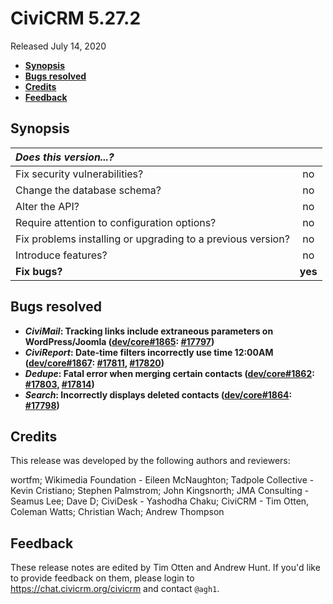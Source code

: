 # CiviCRM 5.27.2

Released July 14, 2020

- **[Synopsis](#synopsis)**
- **[Bugs resolved](#bugs)**
- **[Credits](#credits)**
- **[Feedback](#feedback)**

## <a name="synopsis"></a>Synopsis

| *Does this version...?*                                         |         |
|:--------------------------------------------------------------- |:-------:|
| Fix security vulnerabilities?                                   |   no    |
| Change the database schema?                                     |   no    |
| Alter the API?                                                  |   no    |
| Require attention to configuration options?                     |   no    |
| Fix problems installing or upgrading to a previous version?     |   no    |
| Introduce features?                                             |   no    |
| **Fix bugs?**                                                   | **yes** |

## <a name="bugs"></a>Bugs resolved

* **_CiviMail_: Tracking links include extraneous parameters on WordPress/Joomla
  ([dev/core#1865](https://lab.civicrm.org/dev/core/-/issues/1865):
  [#17797](https://github.com/civicrm/civicrm-core/pull/17797))**
* **_CiviReport_: Date-time filters incorrectly use time 12:00AM ([dev/core#1867](https://lab.civicrm.org/dev/core/-/issues/1867):
  [#17811](https://github.com/civicrm/civicrm-core/pull/17811),
  [#17820](https://github.com/civicrm/civicrm-core/pull/17820))**
* **_Dedupe_: Fatal error when merging certain contacts
  ([dev/core#1862](https://lab.civicrm.org/dev/core/-/issues/1862):
  [#17803](https://github.com/civicrm/civicrm-core/pull/17803),
  [#17814](https://github.com/civicrm/civicrm-core/pull/17814))**
* **_Search_: Incorrectly displays deleted contacts
  ([dev/core#1864](https://lab.civicrm.org/dev/core/-/issues/1864):
  [#17798](https://github.com/civicrm/civicrm-core/pull/17798))**

## <a name="credits"></a>Credits

<!-- X: TIP: In buildkit, the CLI command civicredits.php can help autocomplete contributor names with the typical formatting.  -->

This release was developed by the following authors and reviewers:

wortfm; Wikimedia Foundation - Eileen McNaughton; Tadpole Collective - Kevin
Cristiano; Stephen Palmstrom; John Kingsnorth; JMA Consulting - Seamus Lee;
Dave D; CiviDesk - Yashodha Chaku; CiviCRM - Tim Otten, Coleman Watts;
Christian Wach; Andrew Thompson

## <a name="feedback"></a>Feedback

These release notes are edited by Tim Otten and Andrew Hunt.  If you'd like to
provide feedback on them, please login to https://chat.civicrm.org/civicrm and
contact `@agh1`.
